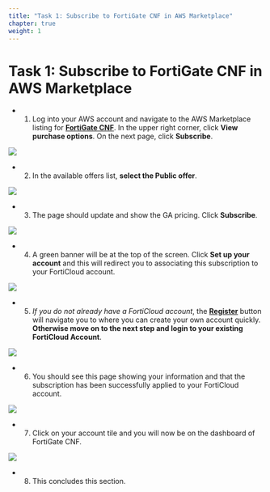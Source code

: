 ```yaml
---
title: "Task 1: Subscribe to FortiGate CNF in AWS Marketplace"
chapter: true
weight: 1
---
```



# Task 1: Subscribe to FortiGate CNF in AWS Marketplace

- 1.  Log into your AWS account and navigate to the AWS Marketplace listing for [**FortiGate CNF**](https://aws.amazon.com/marketplace/pp/prodview-vtjjha5neo52i). In the upper right corner, click **View purchase options**. On the next page, click **Subscribe**.

![](../images/image-t1-1.png)

- 2.  In the available offers list, **select the Public offer**.

![](../images/image-t1-2.png)

- 3.  The page should update and show the GA pricing. Click **Subscribe**.

![](../images/image-t1-3.png)

- 4. A green banner will be at the top of the screen. Click **Set up your account** and this will redirect you to associating this subscription to your FortiCloud account.

![](../images/image-t1-4.png)

- 5.  *If you do not already have a FortiCloud account*, the [**Register**](https://support.fortinet.com/cred/#/sign-up) button will navigate you to where you can create your own account quickly. **Otherwise move on to the next step and login to your existing FortiCloud Account**.

![](../images/image-t1-5.png)

- 6.  You should see this page showing your information and that the subscription has been successfully applied to your FortiCloud account.

![](../images/image-t1-6.png)

- 7.  Click on your account tile and you will now be on the dashboard of FortiGate CNF.

![](../images/image-t1-7.png)

- 8. This concludes this section.
